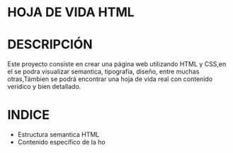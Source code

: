# HOJA DE VIDA HTML
 
 # DESCRIPCIÓN 

 Este proyecto consiste en crear una página web utilizando HTML y CSS,en el se podra visualizar semantica, tipografía, diseño, entre muchas otras,Támbien se podrá encontrar una hoja de vida real con contenido veridico y bien detallado.

 # INDICE

 * Estructura semantica HTML
 * Contenido especifico de la ho

